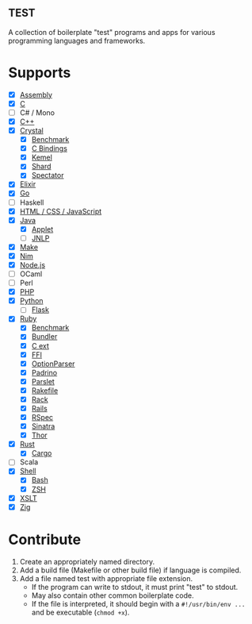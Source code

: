 TEST
----

A collection of boilerplate "test" programs and apps for various programming
languages and frameworks.

Supports
========

* [X] [Assembly](asm)
* [X] [C](c)
* [ ] C# / Mono
* [X] [C++](cpp)
* [X] [Crystal](crystal)
  * [X] [Benchmark](crystal/benchmark)
  * [X] [C Bindings](crystal/bindings)
  * [X] [Kemel](crystal/kemel)
  * [X] [Shard](crystal/shard)
  * [X] [Spectator](crystal/spectator)
* [X] [Elixir](elixir)
* [X] [Go](go)
* [ ] Haskell
* [X] [HTML / CSS / JavaScript](html)
* [X] [Java](java)
  * [X] [Applet](java/applet)
  * [ ] [JNLP](http://docs.oracle.com/javase/tutorial/deployment/applet/deployingApplet.html)
* [X] [Make](make)
* [X] [Nim](nim)
* [X] [Node.js](node.js)
* [ ] OCaml
* [ ] Perl
* [X] [PHP](php)
* [X] [Python](python)
  * [ ] [Flask](https://flask.palletsprojects.com/en/2.0.x/)
* [X] [Ruby](ruby)
  * [X] [Benchmark](ruby/benchmark.rb)
  * [X] [Bundler](ruby/bundler)
  * [X] [C ext](ruby/c_ext)
  * [X] [FFI](ruby/ffi)
  * [X] [OptionParser](ruby/optparse.rb)
  * [X] [Padrino](ruby/padrino)
  * [X] [Parslet](ruby/parslet)
  * [X] [Rakefile](ruby/Rakefile)
  * [X] [Rack](ruby/rack)
  * [X] [Rails](ruby/rails)
  * [X] [RSpec](ruby/rspec)
  * [X] [Sinatra](ruby/sinatra)
  * [X] [Thor](ruby/thor)
* [X] [Rust](rust)
  * [X] [Cargo](rust/cargo)
* [ ] Scala
* [X] [Shell](shell)
  * [X] [Bash](shell/bash)
  * [X] [ZSH](shell/zsh)
* [X] [XSLT](xslt)
* [X] [Zig](zig)

Contribute
==========

1. Create an appropriately named directory.
2. Add a build file (Makefile or other build file) if language is compiled.
3. Add a file named test with appropriate file extension.
   * If the program can write to stdout, it must print "test" to stdout.
   * May also contain other common boilerplate code.
   * If the file is interpreted, it should begin with a `#!/usr/bin/env ...` and
     be executable (`chmod +x`).
